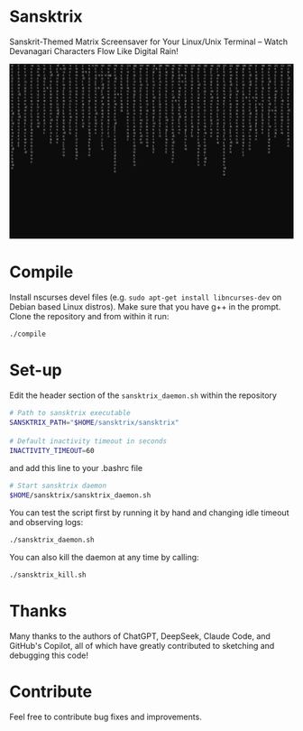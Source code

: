 # Sansktrix
Sanskrit-Themed Matrix Screensaver for Your Linux/Unix Terminal – Watch Devanagari Characters Flow Like Digital Rain!

![Sanskrit-Themed Matrix Screensaver](screenshot.png)

# Compile

Install nscurses devel files (e.g. `sudo apt-get install libncurses-dev` on Debian based Linux distros). Make sure that you have g++ in the prompt. Clone the repository and from within it run:

```bash
./compile
```

# Set-up

Edit the header section of the `sansktrix_daemon.sh` within the repository

```bash
# Path to sansktrix executable
SANSKTRIX_PATH="$HOME/sansktrix/sansktrix"

# Default inactivity timeout in seconds
INACTIVITY_TIMEOUT=60 
```

and add this line to your .bashrc file

```bash
# Start sansktrix daemon
$HOME/sansktrix/sansktrix_daemon.sh
```

You can test the script first by running it by hand and changing idle timeout and observing logs:

```bash
./sansktrix_daemon.sh
```

You can also kill the daemon at any time by calling:

```bash
./sansktrix_kill.sh
```

# Thanks

Many thanks to the authors of ChatGPT, DeepSeek, Claude Code, and GitHub's Copilot, all of which have greatly contributed to sketching and debugging this code!

# Contribute

Feel free to contribute bug fixes and improvements.